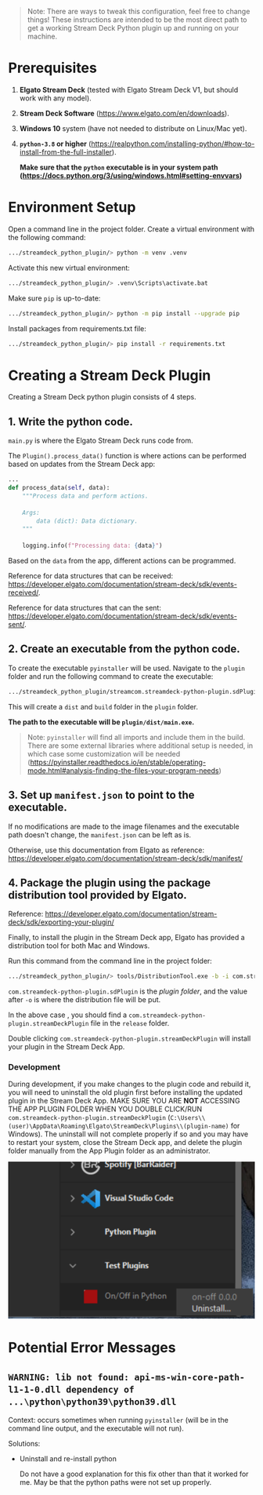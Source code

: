 > Note: There are ways to tweak this configuration, feel free to change things! These instructions are intended
to be the most direct path to get a working Stream Deck Python plugin up and running on your machine.

# Prerequisites

1. **Elgato Stream Deck** (tested with Elgato Stream Deck V1, but should work with any model).
2. **Stream Deck Software** (https://www.elgato.com/en/downloads).
3. **Windows 10** system (have not needed to distribute on Linux/Mac yet).
4. **`python-3.8` or higher** (https://realpython.com/installing-python/#how-to-install-from-the-full-installer).

    **Make sure that the `python` executable is in your system path (https://docs.python.org/3/using/windows.html#setting-envvars)**

# Environment Setup

Open a command line in the project folder.
Create a virtual environment with the following command:
```bash
.../streamdeck_python_plugin/> python -m venv .venv
```

Activate this new virtual environment:
```bash
.../streamdeck_python_plugin/> .venv\Scripts\activate.bat
```

Make sure `pip` is up-to-date:
```bash
.../streamdeck_python_plugin/> python -m pip install --upgrade pip
```

Install packages from requirements.txt file:
```bash
.../streamdeck_python_plugin/> pip install -r requirements.txt
```

# Creating a Stream Deck Plugin

Creating a Stream Deck python plugin consists of 4 steps.

## 1. Write the python code.

`main.py` is where the Elgato Stream Deck runs code from.

The `Plugin().process_data()` function is where actions can be performed based on updates from the Stream Deck app:
```python
...
def process_data(self, data):
    """Process data and perform actions.

    Args:
        data (dict): Data dictionary.
    """

    logging.info(f"Processing data: {data}")
```

Based on the `data` from the app, different actions can be programmed.

Reference for data structures that can be received: https://developer.elgato.com/documentation/stream-deck/sdk/events-received/.

Reference for data structures that can the sent: https://developer.elgato.com/documentation/stream-deck/sdk/events-sent/.


## 2. Create an executable from the python code.

To create the executable `pyinstaller` will be used. Navigate to the `plugin` folder and run the following command to create the executable:
```bash
.../streamdeck_python_plugin/streamcom.streamdeck-python-plugin.sdPlugin/plugin> pyinstaller main.py
```

This will create a `dist` and `build` folder in the `plugin` folder.

**The path to the executable will be `plugin/dist/main.exe`.**

> Note: `pyinstaller` will find all imports and include them in the build. There are some external libraries where additional setup is needed, in which case some customization will be needed (https://pyinstaller.readthedocs.io/en/stable/operating-mode.html#analysis-finding-the-files-your-program-needs)


## 3. Set up `manifest.json` to point to the executable.

If no modifications are made to the image filenames and the executable path doesn't change, the `manifest.json` can be left as is.

Otherwise, use this documentation from Elgato as  reference:
https://developer.elgato.com/documentation/stream-deck/sdk/manifest/


## 4. Package the plugin using the package distribution tool provided by Elgato.

Reference: https://developer.elgato.com/documentation/stream-deck/sdk/exporting-your-plugin/

Finally, to install the plugin in the Stream Deck app, Elgato has provided a distribution tool for both Mac and Windows.

Run this command from the command line in the project folder:
```bash
.../streamdeck_python_plugin/> tools/DistributionTool.exe -b -i com.streamdeck-python-plugin.sdPlugin -o release
```

`com.streamdeck-python-plugin.sdPlugin` is the *plugin folder*, and the value after `-o` is where the distribution file will be put.

In the above case , you should find a `com.streamdeck-python-plugin.streamDeckPlugin` file in the `release` folder.

Double clicking `com.streamdeck-python-plugin.streamDeckPlugin` will install your plugin in the Stream Deck App.


### Development
During development, if you make changes to the plugin code and rebuild it, you will need to uninstall the old plugin first before installing the updated plugin in the Stream Deck App.
MAKE SURE YOU ARE **NOT** ACCESSING THE APP PLUGIN FOLDER WHEN YOU DOUBLE CLICK/RUN `com.streamdeck-python-plugin.streamDeckPlugin` (`C:\Users\\(user)\AppData\Roaming\Elgato\StreamDeck\Plugins\\(plugin-name)` for Windows). The uninstall will not complete properly if so and you may have to restart your system, close the Stream Deck app, and delete the plugin folder manually from the App Plugin folder as an administrator.

![Uninstall Streamdeck Plugin](/docs/assets/uninstalling_streamdeck_plugin.png)


# Potential Error Messages

## `WARNING: lib not found: api-ms-win-core-path-l1-1-0.dll dependency of ...\python\python39\python39.dll`

Context: occurs sometimes when running `pyinstaller` (will be in the command line output, and the executable will not run).

Solutions:
- Uninstall and re-install python

    Do not have a good explanation for this fix other than that it worked for me. May be that the python paths were not set up properly.
